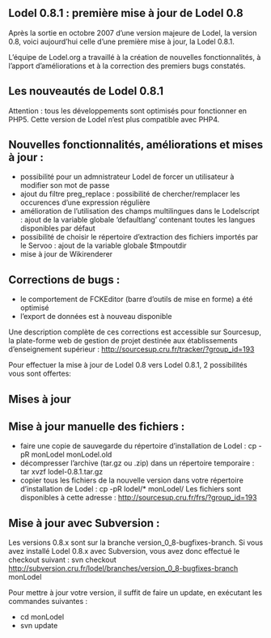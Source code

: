 Lodel 0.8.1 : première mise à jour de Lodel 0.8
-----------------------------------------------

Après la sortie en octobre 2007 d’une version majeure de Lodel, la version 0.8, voici aujourd’hui celle d’une première mise à jour, la Lodel 0.8.1.

L’équipe de Lodel.org a travaillé à la création de nouvelles fonctionnalités, à l’apport d’améliorations et à la correction des premiers bugs constatés.

Les nouveautés de Lodel 0.8.1
-----------------------------

Attention : tous les développements sont optimisés pour fonctionner en PHP5. Cette version de Lodel n’est plus compatible avec PHP4.

Nouvelles fonctionnalités, améliorations et mises à jour :
----------------------------------------------------------

- possibilité pour un admnistrateur Lodel de forcer un utilisateur à modifier son mot de passe
- ajout du filtre preg_replace : possibilité de chercher/remplacer les occurences d’une expression régulière
- amélioration de l’utilisation des champs multilingues dans le Lodelscript : ajout de la variable globale ‘defaultlang’ contenant toutes les langues disponibles par défaut
- possibilité de choisir le répertoire d’extraction des fichiers importés par le Servoo : ajout de la variable globale $tmpoutdir
- mise à jour de Wikirenderer

Corrections de bugs :
---------------------

- le comportement de FCKEditor (barre d’outils de mise en forme) a été optimisé
- l’export de données est à nouveau disponible

Une description complète de ces corrections est accessible sur Sourcesup, la plate-forme web de gestion de projet destinée aux établissements d’enseignement supérieur : http://sourcesup.cru.fr/tracker/?group_id=193

Pour effectuer la mise à jour de Lodel 0.8 vers Lodel 0.8.1, 2 possibilités vous sont offertes:

Mises à jour
------------

Mise à jour manuelle des fichiers :
-----------------------------------

- faire une copie de sauvegarde du répertoire d’installation de Lodel : cp -pR monLodel monLodel.old
- décompresser l’archive (tar.gz ou .zip) dans un répertoire temporaire : tar xvzf lodel-0.8.1.tar.gz
- copier tous les fichiers de la nouvelle version dans votre répertoire d’installation de Lodel : cp -pR lodel/* monLodel/
Les fichiers sont disponibles à cette adresse : http://sourcesup.cru.fr/frs/?group_id=193

Mise à jour avec Subversion :
-----------------------------

Les versions 0.8.x sont sur la branche version_0_8-bugfixes-branch. Si vous avez installé Lodel 0.8.x avec Subversion, vous avez donc effectué le checkout suivant : svn checkout http://subversion.cru.fr/lodel/branches/version_0_8-bugfixes-branch monLodel

Pour mettre à jour votre version, il suffit de faire un update, en exécutant les commandes suivantes :

- cd monLodel
- svn update
